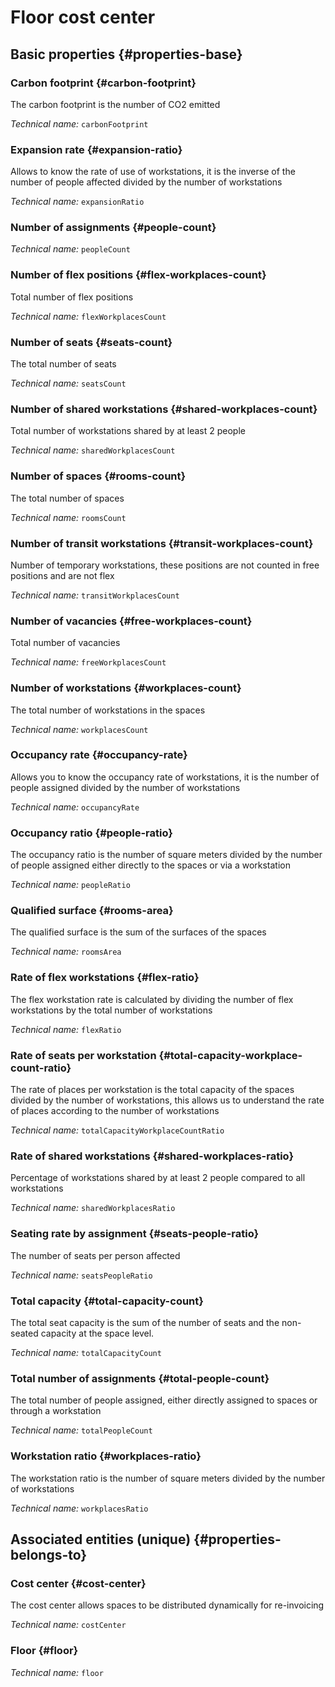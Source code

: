 # Floor cost center
<!--- THIS FILE IS GENERATED PLEASE DO NOT EDIT IT DIRECTLY --->



<OH code="costCenterFloor"/>


## Basic properties {#properties-base}

### Carbon footprint {#carbon-footprint}

The carbon footprint is the number of CO2 emitted

*Technical name:* ```carbonFootprint```
<PH code="costCenterFloor:carbonFootprint"/>

### Expansion rate {#expansion-ratio}

Allows to know the rate of use of workstations, it is the inverse of the number of people affected divided by the number of workstations

*Technical name:* ```expansionRatio```
<PH code="costCenterFloor:expansionRatio"/>

### Number of assignments {#people-count}



*Technical name:* ```peopleCount```
<PH code="costCenterFloor:peopleCount"/>

### Number of flex positions {#flex-workplaces-count}

Total number of flex positions

*Technical name:* ```flexWorkplacesCount```
<PH code="costCenterFloor:flexWorkplacesCount"/>

### Number of seats {#seats-count}

The total number of seats

*Technical name:* ```seatsCount```
<PH code="costCenterFloor:seatsCount"/>

### Number of shared workstations {#shared-workplaces-count}

Total number of workstations shared by at least 2 people

*Technical name:* ```sharedWorkplacesCount```
<PH code="costCenterFloor:sharedWorkplacesCount"/>

### Number of spaces {#rooms-count}

The total number of spaces

*Technical name:* ```roomsCount```
<PH code="costCenterFloor:roomsCount"/>

### Number of transit workstations {#transit-workplaces-count}

Number of temporary workstations, these positions are not counted in free positions and are not flex

*Technical name:* ```transitWorkplacesCount```
<PH code="costCenterFloor:transitWorkplacesCount"/>

### Number of vacancies {#free-workplaces-count}

Total number of vacancies

*Technical name:* ```freeWorkplacesCount```
<PH code="costCenterFloor:freeWorkplacesCount"/>

### Number of workstations {#workplaces-count}

The total number of workstations in the spaces

*Technical name:* ```workplacesCount```
<PH code="costCenterFloor:workplacesCount"/>

### Occupancy rate {#occupancy-rate}

Allows you to know the occupancy rate of workstations, it is the number of people assigned divided by the number of workstations

*Technical name:* ```occupancyRate```
<PH code="costCenterFloor:occupancyRate"/>

### Occupancy ratio {#people-ratio}

The occupancy ratio is the number of square meters divided by the number of people assigned either directly to the spaces or via a workstation

*Technical name:* ```peopleRatio```
<PH code="costCenterFloor:peopleRatio"/>

### Qualified surface {#rooms-area}

The qualified surface is the sum of the surfaces of the spaces

*Technical name:* ```roomsArea```
<PH code="costCenterFloor:roomsArea"/>

### Rate of flex workstations {#flex-ratio}

The flex workstation rate is calculated by dividing the number of flex workstations by the total number of workstations

*Technical name:* ```flexRatio```
<PH code="costCenterFloor:flexRatio"/>

### Rate of seats per workstation {#total-capacity-workplace-count-ratio}

The rate of places per workstation is the total capacity of the spaces divided by the number of workstations, this allows us to understand the rate of places according to the number of workstations

*Technical name:* ```totalCapacityWorkplaceCountRatio```
<PH code="costCenterFloor:totalCapacityWorkplaceCountRatio"/>

### Rate of shared workstations {#shared-workplaces-ratio}

Percentage of workstations shared by at least 2 people compared to all workstations

*Technical name:* ```sharedWorkplacesRatio```
<PH code="costCenterFloor:sharedWorkplacesRatio"/>

### Seating rate by assignment {#seats-people-ratio}

The number of seats per person affected

*Technical name:* ```seatsPeopleRatio```
<PH code="costCenterFloor:seatsPeopleRatio"/>

### Total capacity {#total-capacity-count}

The total seat capacity is the sum of the number of seats and the non-seated capacity at the space level.

*Technical name:* ```totalCapacityCount```
<PH code="costCenterFloor:totalCapacityCount"/>

### Total number of assignments {#total-people-count}

The total number of people assigned, either directly assigned to spaces or through a workstation

*Technical name:* ```totalPeopleCount```
<PH code="costCenterFloor:totalPeopleCount"/>

### Workstation ratio {#workplaces-ratio}

The workstation ratio is the number of square meters divided by the number of workstations

*Technical name:* ```workplacesRatio```
<PH code="costCenterFloor:workplacesRatio"/>


## Associated entities (unique) {#properties-belongs-to}

### Cost center {#cost-center}

The cost center allows spaces to be distributed dynamically for re-invoicing

*Technical name:* ```costCenter```
<PH code="costCenterFloor:costCenter"/>

### Floor {#floor}



*Technical name:* ```floor```
<PH code="costCenterFloor:floor"/>





